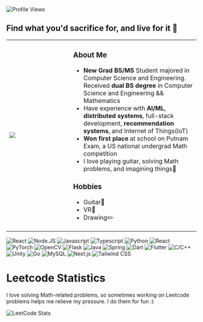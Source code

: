 ![Profile Views](https://komarev.com/ghpvc/?username=hymeis&style=flat-square)
## Find what you'd sacrifice for, and live for it 🐺
<html>
    <table class="images" width="100%"  style="border:0px solid white; width:100%;">
        <tr style="border: 0px;">
            <td width="33%" style="border:0px; width:33.33%">
                <img src="https://pbs.twimg.com/media/F13s9W4acAARncV?format=jpg" />
            </td>
            <td width="66%" style="border:0px; width:66.66% top:0 text-align:bottom">
              <h3>About Me</h3>
              <ul>
                <li><b>New Grad BS/MS</b> Student majored in Computer Science and Engineering. Received <b>dual BS degree</b> in Computer Science and Engineering && Mathematics</li>
                <li>Have experience with <b>AI/ML</b>, <b>distributed systems</b>, full-stack development, <b>recommendation systems</b>, and Internet of Things(IoT)</li>
                <li><b>Won first place</b> at school on Putnam Exam, a US national undergrad Math competition</li>
                <li>I love playing guitar, solving Math problems, and imagining things🌱</li>
              </ul>
              <h3>Hobbies</h3>
              <ul>
                <li>Guitar🎸</li>
                <li>VR🎵</li>
                <li>Drawing✏️</li>
              </ul>
            </td>
        </tr>
    </table>
</html>

![React](https://img.shields.io/badge/react-red?style=for-the-badge&logo=react&labelColor=FA8334&color=FFFD77)
![Node.JS](https://img.shields.io/badge/node.js-red?style=for-the-badge&logo=node.js&labelColor=DAFF7D&color=B2EF9B)
![Javascript](https://img.shields.io/badge/Javascript-red?style=for-the-badge&logo=javascript&labelColor=010400&color=30332E)
![Typescript](https://img.shields.io/badge/Typescript-white?style=for-the-badge&logo=typescript&labelColor=638475&color=90E39A)
![Python](https://img.shields.io/badge/Python-red?style=for-the-badge&logo=python&labelColor=561D25&color=CE8147)
![React](https://img.shields.io/badge/numpy-red?style=for-the-badge&logo=numpy&labelColor=6C756B&color=93ACB5)
![PyTorch](https://img.shields.io/badge/PyTorch-white?style=for-the-badge&logo=pytorch&labelColor=068D9D&color=53599A)
![OpenCV](https://img.shields.io/badge/opencv-red?style=for-the-badge&logo=opencv&labelColor=401F3E&color=3F2E56)
![Flask](https://img.shields.io/badge/Flask-red?style=for-the-badge&logo=Flask&labelColor=2D2A32&color=DDD92A)
![Java](https://img.shields.io/badge/Java-red?style=for-the-badge&logo=openjdk&labelColor=335C67&color=FFF3B0)
![Spring](https://img.shields.io/badge/Spring-red?style=for-the-badge&logo=spring&labelColor=293F14&color=386C0B)
![Dart](https://img.shields.io/badge/Dart-red?style=for-the-badge&logo=dart&labelColor=36558F&color=40376E)
![Flutter](https://img.shields.io/badge/Flutter-red?style=for-the-badge&logo=flutter&labelColor=4357AD&color=48A9A6)
![C/C++](https://img.shields.io/badge/C%2FC%2B%2B-red?style=for-the-badge&logo=c%2B%2B&labelColor=233D4D&color=FE7F2D)
![Unity](https://img.shields.io/badge/Unity-red?style=for-the-badge&logo=unity&labelColor=33658A&color=2F4858)
![Go](https://img.shields.io/badge/Go-red?style=for-the-badge&logo=go&labelColor=042A2B&color=5EB1BF)
![MySQL](https://img.shields.io/badge/mysql-red?style=for-the-badge&logo=mysql&labelColor=EABFCB&color=C191A1)
![Next.js](https://img.shields.io/badge/next.js-red?style=for-the-badge&logo=next.js&labelColor=000000&color=FFFFFC)
![Tailwind CSS](https://img.shields.io/badge/Tailwind-red?style=for-the-badge&logo=tailwindcss&labelColor=6DD3CE&color=C8E9A0)






<h1>Leetcode Statistics</h1>
<p>I love solving Math-related problems, so sometimes working on Leetcode problems helps me relieve my pressure. I do them for fun :) </p>

![LeetCode Stats](https://leetcard.jacoblin.cool/okamipancake?theme=dark&font=IBM%20Plex%20Sans%20Devanagari&ext=heatmap)



